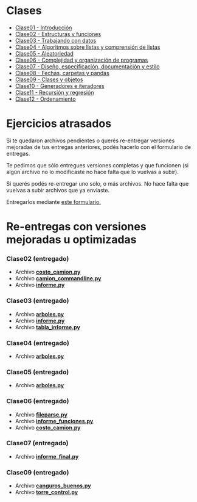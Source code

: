 # Clases

* [Clase01 - Introducción](ejercicios_python/Clase01)
* [Clase02 - Estructuras y funciones](ejercicios_python/Clase02)
* [Clase03 - Trabajando con datos](ejercicios_python/Clase03)
* [Clase04 - Algoritmos sobre listas y comprensión de listas](ejercicios_python/Clase04)
* [Clase05 - Aleatoriedad](ejercicios_python/Clase05)
* [Clase06 - Complejidad y organización de programas](ejercicios_python/Clase06)
* [Clase07 - Diseño, especificación, documentación y estilo](ejercicios_python/Clase07)
* [Clase08 - Fechas, carpetas y pandas](ejercicios_python/Clase08)
* [Clase09 - Clases y objetos](ejercicios_python/Clase09)
* [Clase10 - Generadores e iteradores](ejercicios_python/Clase10)
* [Clase11 - Recursión y regresión](ejercicios_python/Clase11)
* [Clase12 - Ordenamiento](ejercicios_python/Clase12)

# Ejercicios atrasados

Si te quedaron archivos pendientes o querés re-entregar versiones mejoradas de
tus entregas anteriores, podés hacerlo con el formulario de entregas.

Te pedimos que sólo entregues versiones completas y que funcionen (si algún
archivo no lo modificaste no hace falta que lo vuelvas a subir).

Si querés podés re-entregar uno solo, o más archivos. No hace falta que vuelvas
a subir archivos que ya enviaste.

Entregarlos mediante [este formulario.](https://sites.google.com/view/entregas-unsam-2021-c2/home)

# Re-entregas con versiones mejoradas u optimizadas

### Clase02 (entregado)

* Archivo **[costo_camion.py](ejercicios_python/Clase02/costo_camion.py)**
* Archivo **[camion_commandline.py](ejercicios_python/Clase02/camion_commandline.py)**
* Archivo **[informe.py](ejercicios_python/Clase02/informe.py)**

### Clase03 (entregado)

* Archivo **[arboles.py](ejercicios_python/Clase03/arboles.py)**
* Archivo **[informe.py](ejercicios_python/Clase03/informe.py)**
* Archivo **[tabla_informe.py](ejercicios_python/Clase03/tabla_informe.py)**

### Clase04 (entregado)

* Archivo **[arboles.py](ejercicios_python/Clase04/arboles.py)**

### Clase05 (entregado)
* Archivo **[arboles.py](ejercicios_python/Clase05/arboles.py)**

### Clase06 (entregado)

* Archivo **[fileparse.py](ejercicios_python/Clase06/fileparse.py)**
* Archivo **[informe_funciones.py](ejercicios_python/Clase06/informe_funciones.py)**
* Archivo **[costo_camion.py](ejercicios_python/Clase06/costo_camion.py)**

### Clase07 (entregado)

* Archivo **[informe_final.py](ejercicios_python/Clase07/informe_final.py)**

### Clase09 (entregado)

* Archivo **[canguros_buenos.py](ejercicios_python/Clase09/canguros_buenos.py)**
* Archivo **[torre_control.py](ejercicios_python/Clase09/torre_control.py)**


